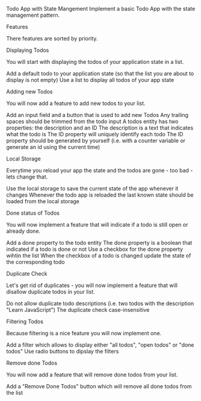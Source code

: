 Todo App with State Mangement
Implement a basic Todo App with the state management pattern.

Features

There features are sorted by priority.

Displaying Todos

You will start with displaying the todos of your application state in a list.

Add a default todo to your application state (so that the list you are about to display is not empty)
Use a list to display all todos of your app state

Adding new Todos

You will now add a feature to add new todos to your list.

Add an input field and a button that is used to add new Todos
Any trailing spaces should be trimmed from the todo input
A todos entity has two properties: the description and an ID
The description is a text that indicates what the todo is
The ID property will uniquely identify each todo
The ID property should be generated by yourself (i.e. with a counter variable or generate an id using the current time)

Local Storage

Everytime you reload your app the state and the todos are gone - too bad - lets change that.

Use the local storage to save the current state of the app whenever it changes
Whenever the todo app is reloaded the last known state should be loaded from the local storage

Done status of Todos

You will now implement a feature that will indicate if a todo is still open or already done.

Add a done property to the todo entity
The done property is a boolean that indicated if a todo is done or not
Use a checkbox for the done property wihtin the list
When the checkbox of a todo is changed update the state of the corresponding todo

Duplicate Check

Let's get rid of duplicates - you will now implement a feature that will disallow duplicate todos in your list.

Do not allow duplicate todo descriptions (i.e. two todos with the description "Learn JavaScript")
The duplicate check case-insensitive

Filtering Todos

Because filtering is a nice feature you will now implement one.

Add a filter which allows to display either "all todos", "open todos" or "done todos"
Use radio buttons to dipslay the filters

Remove done Todos

You will now add a feature that will remove done todos from your list.

Add a "Remove Done Todos" button which will remove all done todos from the list
